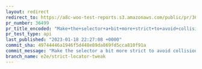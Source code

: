 ```yaml
---
layout: redirect
redirect_to: https://a8c-woo-test-reports.s3.amazonaws.com/public/pr/36499/api/index.html
pr_number: 36499
pr_title_encoded: "Make+the+selector+a+bit+more+strict+to+avoid+collision"
pr_test_type: api
last_published: "2023-01-18 22:27:08 +0000"
commit_sha: 49744446a1946f5d448e89da869fd5cca810f91a
commit_message: "Make the selector a bit more strict to avoid collision"
branch_name: e2e/strict-locator-tweak
---
```

